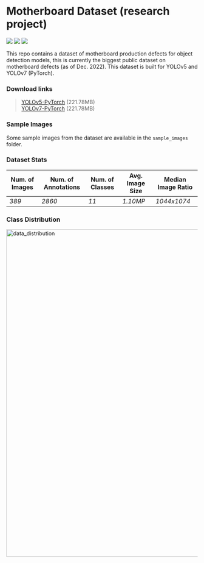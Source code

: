 # Motherboard Dataset (research project)
[<img src="https://img.shields.io/badge/DOI-kaggle-red.svg?logo=LOGO">](https://www.kaggle.com/datasets/yuelinxin/computer-motherboard-production-defects) 
<img src="https://img.shields.io/badge/YOLOv5-Yes-blueviolet.svg?logo=LOGO"> 
<img src="https://img.shields.io/badge/YOLOv7-Yes-COLOR.svg?logo=LOGO">    

This repo contains a dataset of motherboard production defects for object detection models, 
this is currently the biggest public dataset on motherboard defects (as of Dec. 2022). 
This dataset is built for YOLOv5 and YOLOv7 (PyTorch).  

### Download links
> [YOLOv5-PyTorch](https://staticfile.osl.ink/staticFiles/Motherboard.yolov5pytorch.zip) (221.78MB)    
> [YOLOv7-PyTorch](https://staticfile.osl.ink/staticFiles/Motherboard.yolov7pytorch.zip) (221.78MB)

### Sample Images
Some sample images from the dataset are available in the `sample_images` folder.

### Dataset Stats
| Num. of Images | Num. of Annotations | Num. of Classes|  Avg. Image Size | Median Image Ratio |
|----------------|---------------------|----------------|------------------|--------------------|
| *389* | *2860* | *11* | *1.10MP* | *1044x1074* |

### Class Distribution
<img width="860" alt="data_distribution" src="https://user-images.githubusercontent.com/89094576/211546161-83b5bf9c-eb1c-400a-90d6-4609c83479b7.png">


